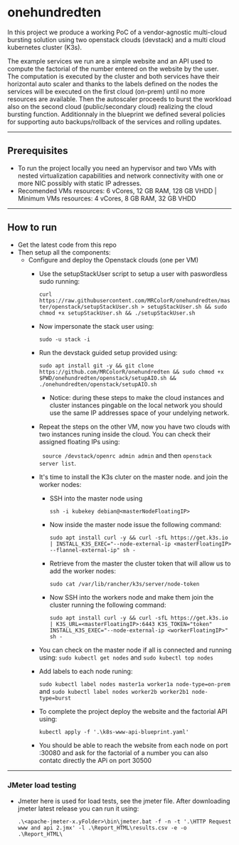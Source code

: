 # onehundredten

In this project we produce a working PoC of a vendor-agnostic multi-cloud bursting solution using two openstack clouds (devstack) and a multi cloud kubernetes cluster (K3s). 

The example services we run are a simple website and an API used to compute the factorial of the number entered on the website by the user. The computation is executed by the cluster and both services have their horizontal auto scaler and thanks to the labels defined on the nodes the services will be executed on the first cloud (on-prem) until no more resources are available. Then the autoscaler proceeds to burst the workload also on the second cloud (public/secondary cloud) realizing the cloud bursting function. Additionnaly in the blueprint we defined several policies for supporting auto backups/rollback of the services and rolling updates.

---

## Prerequisites
- To run the project locally you need an hypervisor and two VMs with nested virtualization capabilities and network connectivity with one or more NIC possibly with static IP adresses.
- Recomended VMs resources: 6 vCores, 12 GB RAM, 128 GB VHDD | Minimum VMs resources: 4 vCores, 8 GB RAM, 32 GB VHDD

---

## How to run
- Get the latest code from this repo
- Then setup all the components: 
  - Configure and deploy the Openstack clouds (one per VM)
    - Use the setupStackUser script to setup a user with paswordless sudo running: 
      
      ```curl https://raw.githubusercontent.com/MRColorR/onehundredten/master/openstack/setupStackUser.sh > setupStackUser.sh && sudo chmod +x setupStackUser.sh && ./setupStackUser.sh```
    - Now impersonate the stack user using: 
      
      ```sudo -u stack -i``` 
    - Run the devstack guided setup provided using: 
      
      ```sudo apt install git -y && git clone https://github.com/MRColorR/onehundredten && sudo chmod +x $PWD/onehundredten/openstack/setupAIO.sh && ./onehundredten/openstack/setupAIO.sh```
      - Notice: during these steps to make the cloud instances and cluster instances pingable on the local network you should use the same IP addresses space of your undelying network.
    - Repeat the steps on the other VM, now you have two clouds with two instances runing inside the cloud. You can check their assigned floating IPs using: 
      
      ``` source /devstack/openrc admin admin``` and then ```openstack server list```.
    - It's time to install the K3s cluter on the master node. and join the worker nodes: 
      - SSH into the master node using
        
        ```ssh -i kubekey debian@<masterNodeFloatingIP>``` 
      - Now inside the master node issue the following command: 
        
        ```sudo apt install curl -y && curl -sfL https://get.k3s.io | INSTALL_K3S_EXEC="--node-external-ip <masterFloatingIP> --flannel-external-ip" sh -```
      - Retrieve from the master the cluster token that will allow us to add the worker nodes: 
        
        ```sudo cat /var/lib/rancher/k3s/server/node-token```
      - Now SSH into the workers node and make them join the cluster running the following command: 
        
        ```sudo apt install curl -y && curl -sfL https://get.k3s.io | K3S_URL=<masterFloatingIP>:6443 K3S_TOKEN="token" INSTALL_K3S_EXEC="--node-external-ip <workerFloatingIP>" sh -```
    - You can check on the master node if all is connected and running using: ```sudo kubectl get nodes``` and ```sudo kubectl top nodes```
    - Add labels to each node runing:
      
      ```sudo kubectl label nodes master1a worker1a node-type=on-prem ``` and ```sudo kubectl label nodes worker2b worker2b1 node-type=burst ```
    - To complete the project deploy the website and the factorial API using:
        
      ``` kubectl apply -f '.\k8s-www-api-blueprint.yaml' ``` 
    - You should be able to reach the website from each node on port :30080 and ask for the factorial of a number you can also contatc directly the APi on port 30500

---
### JMeter load testing
  - Jmeter here is used for load tests, see the jmeter file. After downloading jmeter latest release you can run it using: 
    
    ```.\<apache-jmeter-x.yFolder>\bin\jmeter.bat -f -n -t '.\HTTP Request www and api 2.jmx' -l .\Report_HTML\results.csv -e -o .\Report_HTML\```
